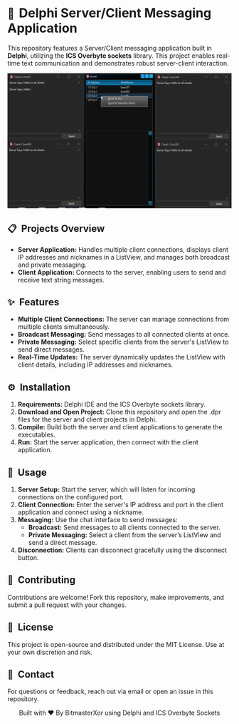 <h1><span style="font-size: 24px; margin-right: 10px;">📡</span>Delphi Server/Client Messaging Application</h1>

<p>This repository features a Server/Client messaging application built in <strong>Delphi</strong>, utilizing the <strong>ICS Overbyte sockets</strong> library. This project enables real-time text communication and demonstrates robust server-client interaction.</p>

<p align="center">
  <img src="Preview.png" alt="Screenshot of Delphi VOIP and Chat Applications" style="max-width:100%; height:auto;">
</p>

<h2><span style="font-size: 20px; margin-right: 10px;">📋</span>Projects Overview</h2>
<ul>
  <li><strong>Server Application:</strong> Handles multiple client connections, displays client IP addresses and nicknames in a ListView, and manages both broadcast and private messaging.</li>
  <li><strong>Client Application:</strong> Connects to the server, enabling users to send and receive text string messages.</li>
</ul>

<h2><span style="font-size: 20px; margin-right: 10px;">✨</span>Features</h2>
<ul>
  <li><strong>Multiple Client Connections:</strong> The server can manage connections from multiple clients simultaneously.</li>
  <li><strong>Broadcast Messaging:</strong> Send messages to all connected clients at once.</li>
  <li><strong>Private Messaging:</strong> Select specific clients from the server's ListView to send direct messages.</li>
  <li><strong>Real-Time Updates:</strong> The server dynamically updates the ListView with client details, including IP addresses and nicknames.</li>
</ul>

<h2><span style="font-size: 20px; margin-right: 10px;">⚙️</span>Installation</h2>
<ol>
  <li><strong>Requirements:</strong> Delphi IDE and the ICS Overbyte sockets library.</li>
  <li><strong>Download and Open Project:</strong> Clone this repository and open the .dpr files for the server and client projects in Delphi.</li>
  <li><strong>Compile:</strong> Build both the server and client applications to generate the executables.</li>
  <li><strong>Run:</strong> Start the server application, then connect with the client application.</li>
</ol>

<h2><span style="font-size: 20px; margin-right: 10px;">🔌</span>Usage</h2>
<ol>
  <li><strong>Server Setup:</strong> Start the server, which will listen for incoming connections on the configured port.</li>
  <li><strong>Client Connection:</strong> Enter the server's IP address and port in the client application and connect using a nickname.</li>
  <li><strong>Messaging:</strong> Use the chat interface to send messages:
    <ul>
      <li><strong>Broadcast:</strong> Send messages to all clients connected to the server.</li>
      <li><strong>Private Messaging:</strong> Select a client from the server’s ListView and send a direct message.</li>
    </ul>
  </li>
  <li><strong>Disconnection:</strong> Clients can disconnect gracefully using the disconnect button.</li>
</ol>

<h2><span style="font-size: 20px; margin-right: 10px;">🤝</span>Contributing</h2>
<p>Contributions are welcome! Fork this repository, make improvements, and submit a pull request with your changes.</p>

<h2><span style="font-size: 20px; margin-right: 10px;">📜</span>License</h2>
<p>This project is open-source and distributed under the MIT License. Use at your own discretion and risk.</p>

<h2><span style="font-size: 20px; margin-right: 10px;">📧</span>Contact</h2>
<p>For questions or feedback, reach out via email or open an issue in this repository.</p>

<p align="center">Built with ❤️ By BitmasterXor using Delphi and ICS Overbyte Sockets</p>
